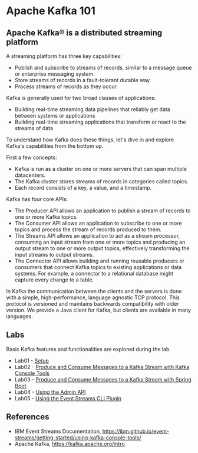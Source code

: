 # Apache Kafka 101


## Apache Kafka® is a distributed streaming platform

A streaming platform has three key capabilities:

* Publish and subscribe to streams of records, similar to a message queue or enterprise messaging system.
* Store streams of records in a fault-tolerant durable way.
* Process streams of records as they occur. 

Kafka is generally used for two broad classes of applications:

* Building real-time streaming data pipelines that reliably get data between systems or applications
* Building real-time streaming applications that transform or react to the streams of data 

To understand how Kafka does these things, let's dive in and explore Kafka's capabilities from the bottom up.

First a few concepts:

* Kafka is run as a cluster on one or more servers that can span multiple datacenters.
* The Kafka cluster stores streams of records in categories called topics.
* Each record consists of a key, a value, and a timestamp. 

Kafka has four core APIs:

* The Producer API allows an application to publish a stream of records to one or more Kafka topics.
* The Consumer API allows an application to subscribe to one or more topics and process the stream of records produced to them.
* The Streams API allows an application to act as a stream processor, consuming an input stream from one or more topics and producing an output stream to one or more output topics, effectively transforming the input streams to output streams.
* The Connector API allows building and running reusable producers or consumers that connect Kafka topics to existing applications or data systems. For example, a connector to a relational database might capture every change to a table. 

In Kafka the communication between the clients and the servers is done with a simple, high-performance, language agnostic TCP protocol. This protocol is versioned and maintains backwards compatibility with older version. We provide a Java client for Kafka, but clients are available in many languages.


## Labs

Basic Kafka features and functionalities are explored during the lab.

* Lab01 - [Setup](Lab01/README.md)
* Lab02 - [Produce and Consume Messages to a Kafka Stream with Kafka Console Tools](Lab02/README.md)
* Lab03 - [Produce and Consume Messages to a Kafka Stream with Spring Boot](Lab03/README.md)
* Lab04 - [Using the Admin API](Lab04/README.md)
* Lab05 - [Using the Event Streams CLI Plugin](Lab05/README.md)


## References

* IBM Event Streams Documentation, https://ibm.github.io/event-streams/getting-started/using-kafka-console-tools/
* Apache Kafka, https://kafka.apache.org/intro
